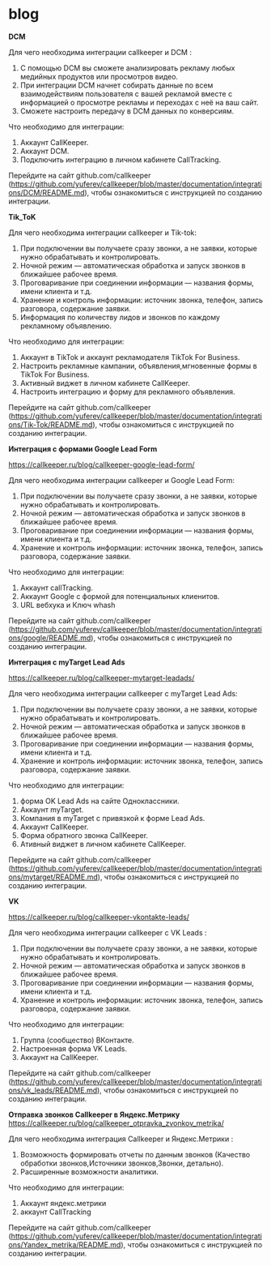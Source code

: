 # blog
**DCM**

Для чего необходима интеграции callkeeper и DCM :
1. С помощью DCM вы сможете анализировать рекламу любых медийных продуктов или просмотров видео.
2. При интеграции DCM начнет собирать данные по всем взаимодействиям пользователя с вашей рекламой вместе с информацией о просмотре рекламы и переходах с неё на ваш сайт.
3. Сможете настроить передачу в DCM данных по конверсиям.

Что необходимо для интеграции:
1. Аккаунт CallKeeper.
2. Аккаунт DCM.
3. Подключить интеграцию в личном кабинете CallTracking.

Перейдите на сайт github.com/callkeeper (https://github.com/yuferev/callkeeper/blob/master/documentation/integrations/DCM/README.md), чтобы ознакомиться с инструкцией по созданию интеграции.


**Tik_ToK**

Для чего необходима интеграции callkeeper и Tik-tok:
1. При подключении вы получаете сразу звонки, а не заявки, которые нужно обрабатывать и контролировать.
2. Ночной режим — автоматическая обработка и запуск звонков в ближайшее рабочее время.
3. Проговаривание при соединении информации — названия формы, имени клиента и т.д.
4. Хранение и контроль информации: источник звонка, телефон, запись разговора, содержание заявки.
5. Информация по количеству лидов и звонков по каждому рекламному объявлению.

Что необходимо для интеграции:
1. Аккаунт в TikTok и аккаунт рекламодателя TikTok For Business.
2. Настроить рекламные кампании, объявления,мгновенные формы в TikTok For Business.
3. Активный виджет в личном кабинете CallKeeper.
4. Настроить интеграцию и форму для рекламного объявления.


Перейдите на сайт github.com/callkeeper (https://github.com/yuferev/callkeeper/blob/master/documentation/integrations/Tik-Tok/README.md), чтобы ознакомиться с инструкцией по созданию интеграции.





**Интеграция с формами Google Lead Form**

https://callkeeper.ru/blog/callkeeper-google-lead-form/

Для чего необходима интеграции callkeeper и Google Lead Form:
1. При подключении вы получаете сразу звонки, а не заявки, которые нужно обрабатывать и контролировать.
2. Ночной режим — автоматическая обработка и запуск звонков в ближайшее рабочее время.
3. Проговаривание при соединении информации — названия формы, имени клиента и т.д.
4. Хранение и контроль информации: источник звонка, телефон, запись разговора, содержание заявки.

Что необходимо для интеграции:
1. Аккаунт callTracking.
2. Аккаунт Google с формой для потенциальных клиенитов.
3. URL вебхука и Ключ whash 

Перейдите на сайт github.com/callkeeper (https://github.com/yuferev/callkeeper/blob/master/documentation/integrations/google/README.md), чтобы ознакомиться с инструкцией по созданию интеграции.



**Интеграция с myTarget Lead Ads**

https://callkeeper.ru/blog/callkeeper-mytarget-leadads/

Для чего необходима интеграции callkeeper с myTarget Lead Ads:

1. При подключении вы получаете сразу звонки, а не заявки, которые нужно обрабатывать и контролировать.
2. Ночной режим — автоматическая обработка и запуск звонков в ближайшее рабочее время.
3. Проговаривание при соединении информации — названия формы, имени клиента и т.д.
4. Хранение и контроль информации: источник звонка, телефон, запись разговора, содержание заявки.

Что необходимо для интеграции:
1. форма OK Lead Ads на сайте Одноклассники.
2. Аккаунт myTarget.
3. Компания в myTarget с привязкой к форме Lead Ads.
4. Аккаунт CallKeeper.
5. Форма обратного звонка CallKeeper.
6. Ативный виджет в личном кабинете CallKeeper.


Перейдите на сайт github.com/callkeeper (https://github.com/yuferev/callkeeper/blob/master/documentation/integrations/mytarget/README.md), чтобы ознакомиться с инструкцией по созданию интеграции.



**VK**

https://callkeeper.ru/blog/callkeeper-vkontakte-leads/


Для чего необходима интеграции callkeeper с VK Leads :

1. При подключении вы получаете сразу звонки, а не заявки, которые нужно обрабатывать и контролировать.
2. Ночной режим — автоматическая обработка и запуск звонков в ближайшее рабочее время.
3. Проговаривание при соединении информации — названия формы, имени клиента и т.д.
4. Хранение и контроль информации: источник звонка, телефон, запись разговора, содержание заявки.

Что необходимо для интеграции:

1. Группа (сообщество) ВКонтакте.
2. Настроенная форма VK Leads.
3. Аккаунт на CallKeeper.

Перейдите на сайт github.com/callkeeper (https://github.com/yuferev/callkeeper/blob/master/documentation/integrations/vk_leads/README.md), чтобы ознакомиться с инструкцией по созданию интеграции.







**Отправка звонков Callkeeper в Яндекс.Метрику**
https://callkeeper.ru/blog/callkeeper_otpravka_zvonkov_metrika/

Для чего необходима интеграция Callkeeper и Яндекс.Метрики :

1. Возможность формировать отчеты по данным звонков (Качество обработки звонков,Источники звонков,Звонки, детально).
2. Расширенные возможности аналитики.

Что необходимо для интеграции:

1. Аккаунт яндекс.метрики
2. аккаунт CallTracking

Перейдите на сайт github.com/callkeeper (https://github.com/yuferev/callkeeper/blob/master/documentation/integrations/Yandex_metrika/README.md), чтобы ознакомиться с инструкцией по созданию интеграции.



